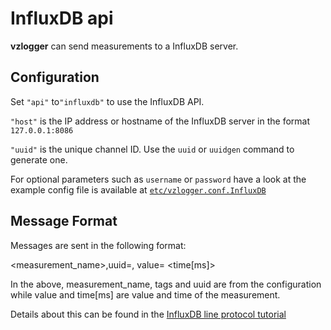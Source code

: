 InfluxDB api
==================
**vzlogger** can send measurements to a InfluxDB server.

Configuration
---------------------------

Set `"api"` to`"influxdb"` to use the InfluxDB API.

`"host"` is the IP address or hostname of the InfluxDB server in the format `127.0.0.1:8086`

`"uuid"` is the unique channel ID. Use the `uuid` or `uuidgen` command to generate one.

For optional parameters such as `username` or `password` have a look at the
example config file is available at [`etc/vzlogger.conf.InfluxDB`](https://github.com/volkszaehler/vzlogger/blob/master/etc/vzlogger.conf.InfluxDB)

Message Format
---------------------------

Messages are sent in the following format:

<measurement_name>,uuid=<uuid>,<tags> value=<value> <time[ms]>

In the above, measurement_name, tags and uuid are from the configuration
while value and time[ms] are value and time of the measurement.

Details about this can be found in the [InfluxDB line protocol tutorial](https://docs.influxdata.com/influxdb/v1.8/write_protocols/line_protocol_tutorial/)
